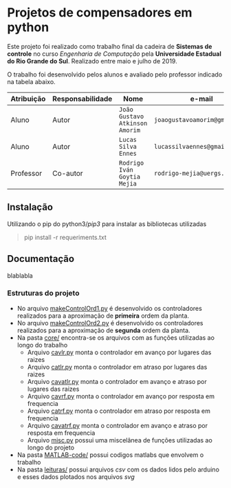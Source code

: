 # Projetos de compensadores em python

Este projeto foi realizado como trabalho final da cadeira de **Sistemas de controle** no curso *Engenharia de Computação* pela **Universidade Estadual do Rio Grande do Sul**. Realizado entre maio e julho de 2019.


O trabalho foi desenvolvido pelos alunos e avaliado pelo professor indicado na tabela abaixo.

| Atribuição        | Responsabilidade       | Nome                             | e-mail                            |
| -----             | ----------------       | -----------                      | ---------                         |
| Aluno             | Autor                  | `João Gustavo Atkinson Amorim`   | `joaogustavoamorim@gmail.com`     |
| Aluno             | Autor                  | `Lucas Silva Ennes`              | `lucassilvaennes@gmail.com`       |
| Professor         | Co-autor               | `Rodrigo Iván Goytia Mejia`      | `rodrigo-mejia@uergs.edu.br`      |

## Instalação
Utilizando o pip do python3/*pip3* para instalar as bibliotecas utilizadas
> pip install -r requeriments.txt

## Documentação


blablabla

### Estruturas do projeto
* No arquivo [makeControlOrd1.py](./makeControlOrd1.py) é desenvolvido os controladores realizados para a aproximação de **primeira** ordem da planta. 
* No arquivo [makeControlOrd2.py](./makeControlOrd2.py) é desenvolvido os controladores realizados para a aproximação de **segunda** ordem da planta.
* Na pasta [core/](./core/) encontra-se os arquivos com as funções utilizadas ao longo do trabalho
    * Arquivo [cavlr.py](./core/cavlr.py) monta o controlador em avanço por lugares das raizes
    * Arquivo [catlr.py](./core/catlr.py) monta o controlador em atraso por lugares das raizes
    * Arquivo [cavatlr.py](./core/catavlr.py) monta o controlador em avanço e atraso por lugares das raizes
    * Arquivo [cavrf.py](./core/cavrf.py) monta o controlador em avanço por resposta em frequencia
    * Arquivo [catrf.py](./core/catrf.py) monta o controlador em atraso por resposta em frequencia
    * Arquivo [cavatrf.py](./core/catavrf.py) monta o controlador em avanço e atraso por resposta em frequencia
    * Arquivo [misc.py](./core/misc.py) possui uma miscelânea de funções utilizadas ao longo do projeto
* Na pasta [MATLAB-code/](./MATLAB-code/) possui codigos matlabs que envolvem o trabalho
* Na pasta [leituras/](./leituras/) possui arquivos *csv* com os dados lidos pelo arduino e esses dados plotados nos arquivos *svg*